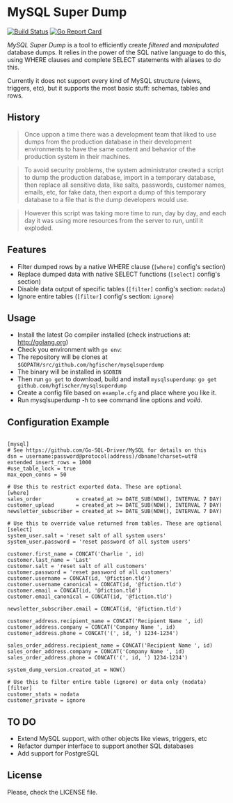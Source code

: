 # MySQL Super Dump

[![Build Status](https://travis-ci.org/hgfischer/mysqlsuperdump.svg?branch=master)](https://travis-ci.org/hgfischer/mysqlsuperdump)
[![Go Report Card](https://goreportcard.com/badge/hgfischer/mysqlsuperdump)](https://goreportcard.com/report/hgfischer/mysqlsuperdump)

*MySQL Super Dump* is a tool to efficiently create *filtered* and *manipulated* database dumps. It relies in the power
of the SQL native language to do this, using WHERE clauses and complete SELECT statements with aliases to do this.

Currently it does not support every kind of MySQL structure (views, triggers, etc), but it supports the most basic 
stuff: schemas, tables and rows.

## History

> Once uppon a time there was a development team that liked to use dumps from the
production database in their development environments to have the same content
and behavior of the production system in their machines.

> To avoid security problems, the system administrator created a script to dump
the production database, import in a temporary database, then replace all 
sensitive data, like salts, passwords, customer names, emails, etc, for fake
data, then export a dump of this temporary database to a file that is the dump
developers would use.

> However this script was taking more time to run, day by day, and each day it was
using more resources from the server to run, until it exploded.


## Features

* Filter dumped rows by a native WHERE clause (`[where]` config's section)
* Replace dumped data with native SELECT functions (`[select]` config's section)
* Disable data output of specific tables (`[filter]` config's section: `nodata`)
* Ignore entire tables (`[filter]` config's section: `ignore`)


## Usage

* Install the latest Go compiler installed (check instructions at: http://golang.org)
* Check you environment with `go env`:
 * The repository will be clones at `$GOPATH/src/github.com/hgfischer/mysqlsuperdump`
 * The binary will be installed in `$GOBIN`
* Then run `go get` to download, build and install `mysqlsuperdump`: `go get github.com/hgfischer/mysqlsuperdump`
* Create a config file based on `example.cfg` and place where you like it.
* Run mysqlsuperdump -h to see command line options and _voilá_.


## Configuration Example

```

[mysql]
# See https://github.com/Go-SQL-Driver/MySQL for details on this
dsn = username:password@protocol(address)/dbname?charset=utf8
extended_insert_rows = 1000
#use_table_lock = true
max_open_conns = 50

# Use this to restrict exported data. These are optional
[where]
sales_order           = created_at >= DATE_SUB(NOW(), INTERVAL 7 DAY)
customer_upload       = created_at >= DATE_SUB(NOW(), INTERVAL 7 DAY)
newsletter_subscriber = created_at >= DATE_SUB(NOW(), INTERVAL 7 DAY)

# Use this to override value returned from tables. These are optional
[select]
system_user.salt = 'reset salt of all system users'
system_user.password = 'reset password of all system users'

customer.first_name = CONCAT('Charlie ', id)
customer.last_name = 'Last'
customer.salt = 'reset salt of all customers'
customer.password = 'reset password of all customers'
customer.username = CONCAT(id, '@fiction.tld')
customer.username_canonical = CONCAT(id, '@fiction.tld')
customer.email = CONCAT(id, '@fiction.tld')
customer.email_canonical = CONCAT(id, '@fiction.tld')

newsletter_subscriber.email = CONCAT(id, '@fiction.tld')

customer_address.recipient_name = CONCAT('Recipient Name ', id)
customer_address.company = CONCAT('Company Name ', id)
customer_address.phone = CONCAT('(', id, ') 1234-1234')

sales_order_address.recipient_name = CONCAT('Recipient Name ', id)
sales_order_address.company = CONCAT('Company Name ', id)
sales_order_address.phone = CONCAT('(', id, ') 1234-1234')

system_dump_version.created_at = NOW()

# Use this to filter entire table (ignore) or data only (nodata)
[filter]
customer_stats = nodata
customer_private = ignore
```

## TO DO

* Extend MySQL support, with other objects like views, triggers, etc
* Refactor dumper interface to support another SQL databases
* Add support for PostgreSQL


## License

Please, check the LICENSE file.
